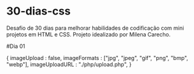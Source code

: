 # 30-dias-css
Desafio de 30 dias para melhorar habilidades de codificação com mini projetos em HTML e CSS. Projeto idealizado por Milena Carecho.

#Dia 01

{
    imageUpload    : false,
    imageFormats   : ["jpg", "jpeg", "gif", "png", "bmp", "webp"],
    imageUploadURL : "./php/upload.php",
}